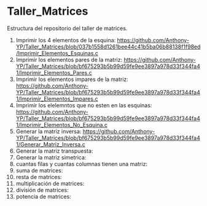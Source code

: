 # Taller_Matrices
Estructura del repositorio del taller de matrices.


1. Imprimir los 4 elementos de la esquina: https://github.com/Anthony-YP/Taller_Matrices/blob/037b1558d1261bee44c41b5ba06b88138f1f98ed/Imprimir_Elementos_Esquinas.c
2. Imprimir los elementos pares de la matriz: https://github.com/Anthony-YP/Taller_Matrices/blob/bf675293b5b99d59fe9ee3897a978d33f344fa41/Imprimir_Elementos_Pares.c
3. Imprimir los elementos impares de la matriz: https://github.com/Anthony-YP/Taller_Matrices/blob/bf675293b5b99d59fe9ee3897a978d33f344fa41/Imprimir_Elementos_Impares.c
4. Imprimir los elelemntos que no esten en las esquinas: https://github.com/Anthony-YP/Taller_Matrices/blob/bf675293b5b99d59fe9ee3897a978d33f344fa41/Imprimir_Elementos_No_Esquina.c
5. Generar la matriz inversa: https://github.com/Anthony-YP/Taller_Matrices/blob/bf675293b5b99d59fe9ee3897a978d33f344fa41/Generar_Matriz_Inversa.c
6. Generar la matriz transpuesta:
7. Generar la matriz simetrica:
8. cuantas filas y cuantas columnas tienen una matriz:
9. suma de matrices:
10. resta de matrices:
11. multiplicación de matrices:
12. división de matrices:
13. potencia de matrices:


